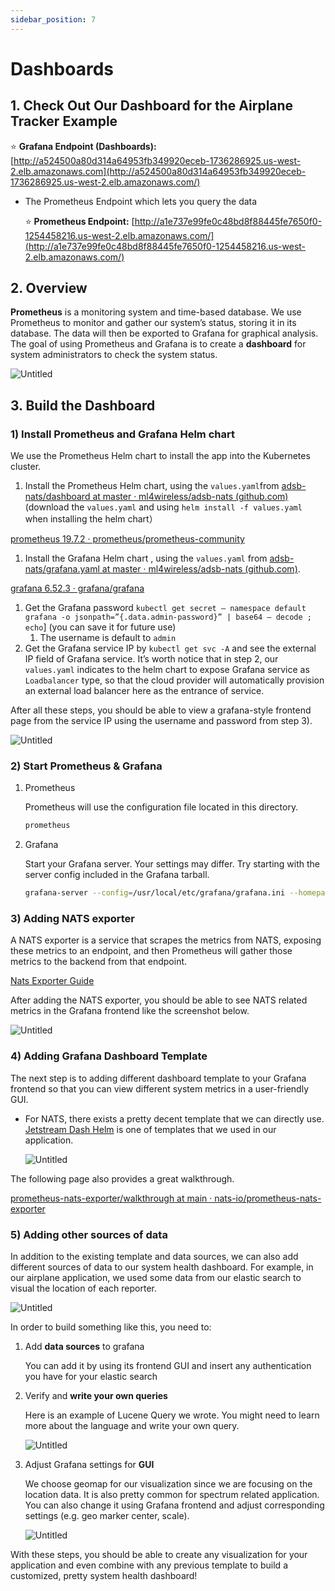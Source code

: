 ```yaml
---
sidebar_position: 7
---
```

# Dashboards

## 1. Check Out Our Dashboard for the Airplane Tracker Example

⭐️ **Grafana Endpoint (Dashboards):** [http://a524500a80d314a64953fb349920eceb-1736286925.us-west-2.elb.amazonaws.com](http://a524500a80d314a64953fb349920eceb-1736286925.us-west-2.elb.amazonaws.com/)

- The Prometheus Endpoint which lets you query the data
    
    ⭐️ **Prometheus Endpoint:** [http://a1e737e99fe0c48bd8f88445fe7650f0-1254458216.us-west-2.elb.amazonaws.com/](http://a1e737e99fe0c48bd8f88445fe7650f0-1254458216.us-west-2.elb.amazonaws.com/)
    

## 2. Overview

**Prometheus** is a monitoring system and time-based database. We use Prometheus to monitor and gather our system’s status, storing it in its database. The data will then be exported to Grafana for graphical analysis. The goal of using Prometheus and Grafana is to create a **dashboard** for system administrators to check the system status.

![Untitled](/img/dashboard_1.png)

## 3. Build the Dashboard

### 1) Install Prometheus and Grafana Helm chart

We use the Prometheus Helm chart to install the app into the Kubernetes cluster.

1. Install the Prometheus Helm chart, using the `values.yaml`from [adsb-nats/dashboard at master · ml4wireless/adsb-nats (github.com)](https://github.com/ml4wireless/adsb-nats/blob/master/dashboard/prometheus.yaml) (download the `values.yaml` and using `helm install -f values.yaml` when installing the helm chart）

[prometheus 19.7.2 · prometheus/prometheus-community](https://artifacthub.io/packages/helm/prometheus-community/prometheus)

1. Install the Grafana Helm chart , using the `values.yaml` from [adsb-nats/grafana.yaml at master · ml4wireless/adsb-nats (github.com)](https://github.com/ml4wireless/adsb-nats/blob/master/dashboard/grafana.yaml). 

[grafana 6.52.3 · grafana/grafana](https://artifacthub.io/packages/helm/grafana/grafana)

1. Get the Grafana password `kubectl get secret — namespace default grafana -o jsonpath=”{.data.admin-password}” | base64 — decode ; echo`] (you can save it for future use)
    1. The username is default to `admin`
2. Get the Grafana service IP by `kubectl get svc -A`  and see the external IP field of Grafana service. It’s worth notice that in step 2, our `values.yaml` indicates to the helm chart to expose Grafana service as `Loadbalancer` type, so that the cloud provider will automatically provision an external load balancer here as the entrance of service.

After all these steps, you should be able to view a grafana-style frontend page from the service IP using the username and password from step 3). 

![Untitled](/img/dashboard_2.png)

### 2) Start Prometheus & Grafana

1. Prometheus
    
    Prometheus will use the configuration file located in this directory.
    
    ```jsx
    prometheus
    ```
    
2. Grafana
    
    Start your Grafana server. Your settings may differ. Try starting with the server config included in the Grafana tarball.
    
    ```bash
    grafana-server --config=/usr/local/etc/grafana/grafana.ini --homepath /usr/local/share/grafana cfg:default.paths.logs=/usr/local/var/log/grafana cfg:default.paths.data=/usr/local/var/lib/grafana cfg:default.paths.plugins=/usr/local/var/lib/grafana/plugins
    ```
    

### 3) Adding NATS exporter

A NATS exporter is a service that scrapes the metrics from NATS, exposing these metrics to an endpoint, and then Prometheus will gather those metrics to the backend from that endpoint.  

[Nats Exporter Guide](Dashboards%208f16e63ce3a64a6882ecda8785c61268/Nats%20Exporter%20Guide%20f44d168561d94907a702254e14a2a300.md)

After adding the NATS exporter, you should be able to see NATS related metrics in the Grafana frontend like the screenshot below.

![Untitled](/img/dashboard_3.png)

### 4) Adding Grafana Dashboard Template

The next step is to adding different dashboard template to your Grafana frontend so that you can view different system metrics in a user-friendly GUI.

- For NATS, there exists a pretty decent template that we can directly use. [Jetstream Dash Helm](https://github.com/nats-io/prometheus-nats-exporter/blob/main/walkthrough/grafana-jetstream-dash-helm.json) is one of templates that we used in our application.
    
    ![Untitled](/img/dashboard_4.png)
    

The following page also provides a great walkthrough.

[prometheus-nats-exporter/walkthrough at main · nats-io/prometheus-nats-exporter](https://github.com/nats-io/prometheus-nats-exporter/tree/main/walkthrough)

### 5) Adding other sources of data

In addition to the existing template and data sources, we can also add different sources of data to our system health dashboard. For example, in our airplane application, we used some data from our elastic search to visual the location of each reporter. 

![Untitled](/img/dashboard_5.png)

In order to build something like this, you need to:

1. Add **data sources** to grafana
    
    You can add it by using its frontend GUI and insert any authentication you have for your elastic search
    
2. Verify and **write your own queries**
    
    Here is an example of Lucene Query we wrote. You might need to learn more about the language and write your own query.
    
    ![Untitled](/img/dashboard_6.png)
    
3. Adjust Grafana settings for **GUI**
    
    We choose geomap for our visualization since we are focusing on the location data. It is also pretty common for spectrum related application. You can also change it using Grafana frontend and adjust corresponding settings (e.g. geo marker center, scale). 
    
    ![Untitled](/img/dashboard_7.png)
    

With these steps, you should be able to create any visualization for your application and even combine with any previous template to build a customized, pretty system health dashboard!